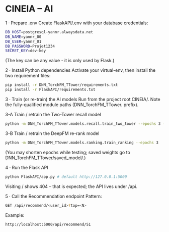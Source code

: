 # CINEIA – AI

1 · Prepare .env
Create FlaskAPI/.env with your database credentials:
```bash
DB_HOST=postgresql-yannr.alwaysdata.net
DB_NAME=yannr_00
DB_USER=yannr_01
DB_PASSWORD=Projet1234
SECRET_KEY=dev-key
```

(The key can be any value - it is only used by Flask.)

2 · Install Python dependencies
Activate your virtual-env, then install the two requirement files:
```bash
pip install -r DNN_TorchFM_TTower/requirements.txt
pip install -r FlaskAPI/requirements.txt
```
3 · Train (or re-train) the AI models
Run from the project root CINEIA/.
Note the fully-qualified module paths (DNN_TorchFM_TTower. prefix).

3-A Train / retrain the Two-Tower recall model
```bash
python -m DNN_TorchFM_TTower.models.recall.train_two_tower --epochs 3 --batch 128
```
3-B Train / retrain the DeepFM re-rank model
```bash
python -m DNN_TorchFM_TTower.models.ranking.train_ranking --epochs 3
```
(You may shorten epochs while testing; saved weights go to DNN_TorchFM_TTower/saved_model/.)

4 · Run the Flask API
```bash
python FlaskAPI/app.py # default http://127.0.0.1:5000
```
Visiting / shows 404 – that is expected; the API lives under /api.

5 · Call the Recommendation endpoint
Pattern:
```bash
GET /api/recommend/<user_id>?top=<N>
```
Example:
```bash
http://localhost:5000/api/recommend/51
```